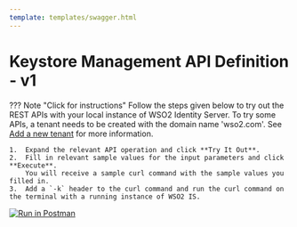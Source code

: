 ```yaml
---
template: templates/swagger.html
---
```


# Keystore Management API Definition - v1

??? Note "Click for instructions"
    Follow the steps given below to try out the REST APIs with your local instance of WSO2 Identity Server. 
    To try some APIs, a tenant needs to be created with the domain name 'wso2.com'. See [Add a new tenant]({{base_path}}/guides/tenants/tenant-mgt) for more information.
    
    1.  Expand the relevant API operation and click **Try It Out**.  
    2.  Fill in relevant sample values for the input parameters and click **Execute**. 
        You will receive a sample curl command with the sample values you filled in. 
    3.  Add a `-k` header to the curl command and run the curl command on the terminal with a running instance of WSO2 IS. 
    
<div id="swagger-ui"></div>

<script>

  // Begin Swagger UI call region
  const ui = SwaggerUIBundle({
     url: "{{base_path}}/apis/restapis/keystore.yaml",
    dom_id: '#swagger-ui',
    deepLinking: true,
    presets: [
      SwaggerUIBundle.presets.apis,
      SwaggerUIStandalonePreset
    ],
    plugins: [
      SwaggerUIBundle.plugins.DownloadUrl
    ],
    layout: "StandaloneLayout"
  })
  // End Swagger UI call region

   window.ui = ui
</script>

[![Run in Postman](https://run.pstmn.io/button.svg)](https://app.getpostman.com/run-collection/9ac2c33f2f4ea5f9b041)
